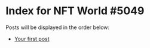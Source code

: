 # Index for NFT World #5049
Posts will be displayed in the order below:

- [Your first post](./001-first.md)

